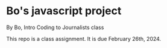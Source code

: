# Bo's javascript project

By Bo, Intro Coding to Journalists class

This repo is a class assignment. It is due February 26th, 2024.
